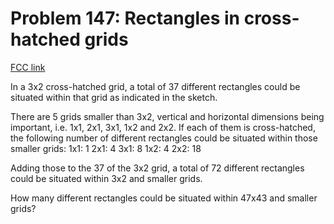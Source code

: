 # Problem 147: Rectangles in cross-hatched grids

[FCC link](https://www.freecodecamp.org/learn/coding-interview-prep/project-euler/problem-147-rectangles-in-cross-hatched-grids)

In a 3x2 cross-hatched grid, a total of 37 different rectangles could be
situated within that grid as indicated in the sketch.

There are 5 grids smaller than 3x2, vertical and horizontal dimensions being
important, i.e. 1x1, 2x1, 3x1, 1x2 and 2x2. If each of them is cross-hatched,
the following number of different rectangles could be situated within those
smaller grids: 1x1: 1 2x1: 4 3x1: 8 1x2: 4 2x2: 18

Adding those to the 37 of the 3x2 grid, a total of 72 different rectangles could
be situated within 3x2 and smaller grids.

How many different rectangles could be situated within 47x43 and smaller grids?
